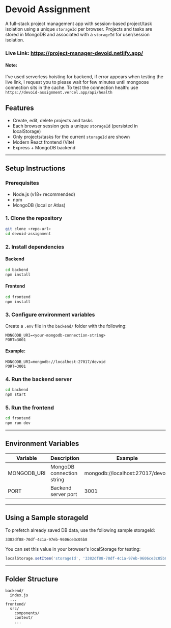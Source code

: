 # Devoid Assignment

A full-stack project management app with session-based project/task isolation using a unique `storageId` per browser. Projects and tasks are stored in MongoDB and associated with a `storageId` for user/session isolation.

### Live Link: https://project-manager-devoid.netlify.app/

#### Note:

I've used serverless hoisting for backend, if error appears when testing the live link, I request you to please wait for few minutes until mongoose connection sits in the cache.
To test the connection health: use `https://devoid-assignment.vercel.app/api/health`

## Features

- Create, edit, delete projects and tasks
- Each browser session gets a unique `storageId` (persisted in localStorage)
- Only projects/tasks for the current `storageId` are shown
- Modern React frontend (Vite)
- Express + MongoDB backend

---

## Setup Instructions

### Prerequisites

- Node.js (v18+ recommended)
- npm
- MongoDB (local or Atlas)

### 1. Clone the repository

```bash
git clone <repo-url>
cd devoid-assignment
```

### 2. Install dependencies

#### Backend

```bash
cd backend
npm install
```

#### Frontend

```bash
cd frontend
npm install
```

### 3. Configure environment variables

Create a `.env` file in the `backend/` folder with the following:

```
MONGODB_URI=<your-mongodb-connection-string>
PORT=3001
```

#### Example:

```
MONGODB_URI=mongodb://localhost:27017/devoid
PORT=3001
```

### 4. Run the backend server

```bash
cd backend
npm start
```

### 5. Run the frontend

```bash
cd frontend
npm run dev
```

---

## Environment Variables

| Variable    | Description               | Example                          |
| ----------- | ------------------------- | -------------------------------- |
| MONGODB_URI | MongoDB connection string | mongodb://localhost:27017/devoid |
| PORT        | Backend server port       | 3001                             |

---

## Using a Sample storageId

To prefetch already saved DB data, use the following sample storageId:

```
3382df88-70df-4c1a-97eb-9606ce3c05b8
```

You can set this value in your browser's localStorage for testing:

```js
localStorage.setItem('storageId', '3382df88-70df-4c1a-97eb-9606ce3c05b8');
```

---

## Folder Structure

```
backend/
  index.js
  ...
frontend/
  src/
    components/
    context/
    ...
```

